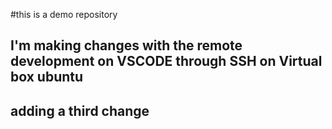 #this is a demo repository

## I'm making changes with the remote development on VSCODE through SSH on Virtual box ubuntu
## adding a third change
